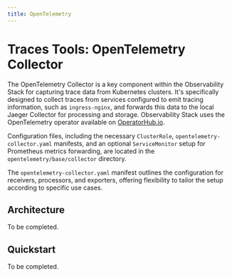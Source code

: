 ```yaml
---
title: OpenTelemetry
---
```


# Traces Tools: OpenTelemetry Collector

The OpenTelemetry Collector is a key component within the Observability Stack for capturing trace data from Kubernetes clusters. It's specifically designed to collect traces from services configured to emit tracing information, such as `ingress-nginx`, and forwards this data to the local Jaeger Collector for processing and storage. Observability Stack uses the OpenTelemetry operator available on [OperatorHub.io](https://operatorhub.io/operator/opentelemetry-operator).

Configuration files, including the necessary `ClusterRole`, `opentelemetry-collector.yaml` manifests, and an optional `ServiceMonitor` setup for Prometheus metrics forwarding, are located in the `opentelemetry/base/collector` directory. 

The `opentelemetry-collector.yaml` manifest outlines the configuration for receivers, processors, and exporters, offering flexibility to tailor the setup according to specific use cases.

## Architecture

To be completed.

## Quickstart

To be completed.